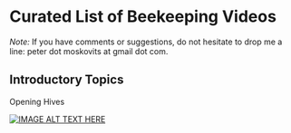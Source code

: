 # Curated List of Beekeeping Videos

*Note:* If you have comments or suggestions, do not hesitate to drop me a line: peter dot moskovits at gmail dot com.

## Introductory Topics
Opening Hives

[![IMAGE ALT TEXT HERE](https://img.youtube.com/vi/BnjjULpVsDM/0.jpg)](https://www.youtube.com/watch?v=BnjjULpVsDM)
